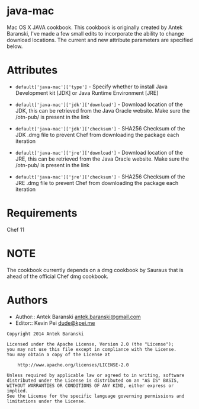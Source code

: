 java-mac
===========

Mac OS X JAVA cookbook.  This cookbook is originally created by Antek Baranski, I've made a few small edits to incorporate the ability to
change download locations. The current and new attribute parameters are specified below.

Attributes
============

* `default['java-mac']['type']` - Specify whether to install Java Development kit [JDK] or Java Runtime Environment [JRE]

* `default['java-mac']['jdk']['download']` - Download location of the JDK, this can be retrieved from the Java Oracle website.  Make sure the /otn-pub/ is present in the link
* `default['java-mac']['jdk']['checksum']` - SHA256 Checksum of the JDK .dmg file to prevent Chef from downloading the package each iteration

* `default['java-mac']['jre']['download']` - Download location of the JRE, this can be retrieved from the Java Oracle website.  Make sure the /otn-pub/ is present in the link
* `default['java-mac']['jre']['checksum']` - SHA256 Checksum of the JRE .dmg file to prevent Chef from downloading the package each iteration

Requirements
============

Chef 11

NOTE
===========

The cookbook currently depends on a dmg cookbook by Sauraus that is ahead of the official Chef dmg cookbook.

Authors
==================

- Author:: Antek Baranski <antek.baranski@gmail.com>
- Editor:: Kevin Pei <dude@kpei.me>

```text
Copyright 2014 Antek Baranski

Licensed under the Apache License, Version 2.0 (the "License");
you may not use this file except in compliance with the License.
You may obtain a copy of the License at

    http://www.apache.org/licenses/LICENSE-2.0

Unless required by applicable law or agreed to in writing, software
distributed under the License is distributed on an "AS IS" BASIS,
WITHOUT WARRANTIES OR CONDITIONS OF ANY KIND, either express or implied.
See the License for the specific language governing permissions and
limitations under the License.
```
